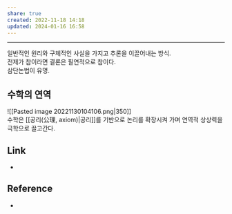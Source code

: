 ```yaml
---  
share: true  
created: 2022-11-18 14:18  
updated: 2024-01-16 16:58  
---  
```

  
---  
  
일반적인 원리와 구체적인 사실을 가지고 추론을 이끌어내는 방식.    
전제가 참이라면 결론은 필연적으로 참이다.    
삼단논법이 유명.  
  
  
## 수학의 연역  
  
![[Pasted image 20221130104106.png|350]]    
수학은 [[공리(公理, axiom)|공리]]를 기반으로 논리를 확장시켜 가며 연역적 상상력을 극학으로 끌고간다.  
  
  
  
  
## Link  
-   
  
  
## Reference  
- 